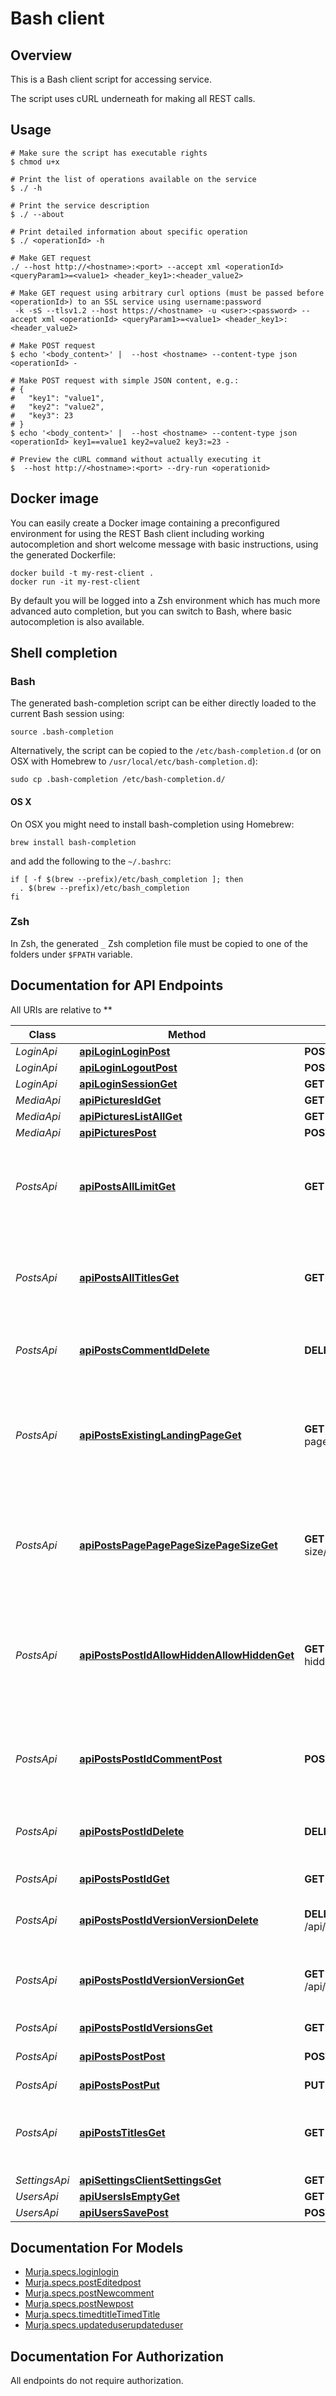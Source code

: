 #  Bash client

## Overview
This is a Bash client script for accessing  service.

The script uses cURL underneath for making all REST calls.

## Usage

```shell
# Make sure the script has executable rights
$ chmod u+x 

# Print the list of operations available on the service
$ ./ -h

# Print the service description
$ ./ --about

# Print detailed information about specific operation
$ ./ <operationId> -h

# Make GET request
./ --host http://<hostname>:<port> --accept xml <operationId> <queryParam1>=<value1> <header_key1>:<header_value2>

# Make GET request using arbitrary curl options (must be passed before <operationId>) to an SSL service using username:password
 -k -sS --tlsv1.2 --host https://<hostname> -u <user>:<password> --accept xml <operationId> <queryParam1>=<value1> <header_key1>:<header_value2>

# Make POST request
$ echo '<body_content>' |  --host <hostname> --content-type json <operationId> -

# Make POST request with simple JSON content, e.g.:
# {
#   "key1": "value1",
#   "key2": "value2",
#   "key3": 23
# }
$ echo '<body_content>' |  --host <hostname> --content-type json <operationId> key1==value1 key2=value2 key3:=23 -

# Preview the cURL command without actually executing it
$  --host http://<hostname>:<port> --dry-run <operationid>

```

## Docker image
You can easily create a Docker image containing a preconfigured environment
for using the REST Bash client including working autocompletion and short
welcome message with basic instructions, using the generated Dockerfile:

```shell
docker build -t my-rest-client .
docker run -it my-rest-client
```

By default you will be logged into a Zsh environment which has much more
advanced auto completion, but you can switch to Bash, where basic autocompletion
is also available.

## Shell completion

### Bash
The generated bash-completion script can be either directly loaded to the current Bash session using:

```shell
source .bash-completion
```

Alternatively, the script can be copied to the `/etc/bash-completion.d` (or on OSX with Homebrew to `/usr/local/etc/bash-completion.d`):

```shell
sudo cp .bash-completion /etc/bash-completion.d/
```

#### OS X
On OSX you might need to install bash-completion using Homebrew:
```shell
brew install bash-completion
```
and add the following to the `~/.bashrc`:

```shell
if [ -f $(brew --prefix)/etc/bash_completion ]; then
  . $(brew --prefix)/etc/bash_completion
fi
```

### Zsh
In Zsh, the generated `_` Zsh completion file must be copied to one of the folders under `$FPATH` variable.


## Documentation for API Endpoints

All URIs are relative to **

Class | Method | HTTP request | Description
------------ | ------------- | ------------- | -------------
*LoginApi* | [**apiLoginLoginPost**](docs/LoginApi.md#apiloginloginpost) | **POST** /api/login/login | 
*LoginApi* | [**apiLoginLogoutPost**](docs/LoginApi.md#apiloginlogoutpost) | **POST** /api/login/logout | 
*LoginApi* | [**apiLoginSessionGet**](docs/LoginApi.md#apiloginsessionget) | **GET** /api/login/session | 
*MediaApi* | [**apiPicturesIdGet**](docs/MediaApi.md#apipicturesidget) | **GET** /api/pictures/{id} | 
*MediaApi* | [**apiPicturesListAllGet**](docs/MediaApi.md#apipictureslistallget) | **GET** /api/pictures/list/all | 
*MediaApi* | [**apiPicturesPost**](docs/MediaApi.md#apipicturespost) | **POST** /api/pictures | 
*PostsApi* | [**apiPostsAllLimitGet**](docs/PostsApi.md#apipostsalllimitget) | **GET** /api/posts/all/{limit} | Returns first $limit of all posts sorted by their creation date DESC
*PostsApi* | [**apiPostsAllTitlesGet**](docs/PostsApi.md#apipostsalltitlesget) | **GET** /api/posts/all-titles | Same as /titles, but auths that requester has edit-post - permission
*PostsApi* | [**apiPostsCommentIdDelete**](docs/PostsApi.md#apipostscommentiddelete) | **DELETE** /api/posts/comment/{id} | Deletes a comment and returns its id
*PostsApi* | [**apiPostsExistingLandingPageGet**](docs/PostsApi.md#apipostsexistinglandingpageget) | **GET** /api/posts/existing-landing-page | Returns either an empty string or the title of already existing landing page
*PostsApi* | [**apiPostsPagePagePageSizePageSizeGet**](docs/PostsApi.md#apipostspagepagepagesizepagesizeget) | **GET** /api/posts/page/{page}/page-size/{page-size} | Returns a page of specific size. Posts are sorted by their creation date DESC
*PostsApi* | [**apiPostsPostIdAllowHiddenAllowHiddenGet**](docs/PostsApi.md#apipostspostidallowhiddenallowhiddenget) | **GET** /api/posts/post/{id}/allow-hidden/{allow-hidden} | Returns a post per its id. Can return also hidden posts if edit-post permission is held
*PostsApi* | [**apiPostsPostIdCommentPost**](docs/PostsApi.md#apipostspostidcommentpost) | **POST** /api/posts/post/{id}/comment | Comments a post and returns it with the new comment appended
*PostsApi* | [**apiPostsPostIdDelete**](docs/PostsApi.md#apipostspostiddelete) | **DELETE** /api/posts/post/{id} | Deletes a post and returns its id
*PostsApi* | [**apiPostsPostIdGet**](docs/PostsApi.md#apipostspostidget) | **GET** /api/posts/post/{id} | Returns a post per its id
*PostsApi* | [**apiPostsPostIdVersionVersionDelete**](docs/PostsApi.md#apipostspostidversionversiondelete) | **DELETE** /api/posts/post/{id}/version/{version} | Deletes a version of a post
*PostsApi* | [**apiPostsPostIdVersionVersionGet**](docs/PostsApi.md#apipostspostidversionversionget) | **GET** /api/posts/post/{id}/version/{version} | Returns an old version of the post and the current comments
*PostsApi* | [**apiPostsPostIdVersionsGet**](docs/PostsApi.md#apipostspostidversionsget) | **GET** /api/posts/post/{id}/versions | 
*PostsApi* | [**apiPostsPostPost**](docs/PostsApi.md#apipostspostpost) | **POST** /api/posts/post | Writes a new post into the db
*PostsApi* | [**apiPostsPostPut**](docs/PostsApi.md#apipostspostput) | **PUT** /api/posts/post | Edits a post
*PostsApi* | [**apiPostsTitlesGet**](docs/PostsApi.md#apipoststitlesget) | **GET** /api/posts/titles | Returns titles, tags, months and years for the title-widget
*SettingsApi* | [**apiSettingsClientSettingsGet**](docs/SettingsApi.md#apisettingsclientsettingsget) | **GET** /api/settings/client-settings | 
*UsersApi* | [**apiUsersIsEmptyGet**](docs/UsersApi.md#apiusersisemptyget) | **GET** /api/users/is-empty | 
*UsersApi* | [**apiUsersSavePost**](docs/UsersApi.md#apiuserssavepost) | **POST** /api/users/save | 


## Documentation For Models

 - [Murja.specs.loginlogin](docs/Murja.specs.loginlogin.md)
 - [Murja.specs.postEditedpost](docs/Murja.specs.postEditedpost.md)
 - [Murja.specs.postNewcomment](docs/Murja.specs.postNewcomment.md)
 - [Murja.specs.postNewpost](docs/Murja.specs.postNewpost.md)
 - [Murja.specs.timedtitleTimedTitle](docs/Murja.specs.timedtitleTimedTitle.md)
 - [Murja.specs.updateduserupdateduser](docs/Murja.specs.updateduserupdateduser.md)


## Documentation For Authorization

 All endpoints do not require authorization.

